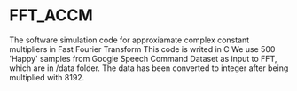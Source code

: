 # FFT_ACCM
The software simulation code for approxiamate complex constant multipliers in Fast Fourier Transform
This code is writed in C
We use 500 'Happy' samples from Google Speech Command Dataset as input to FFT, which are in /data folder.
The data has been converted to integer after being multiplied with 8192.
